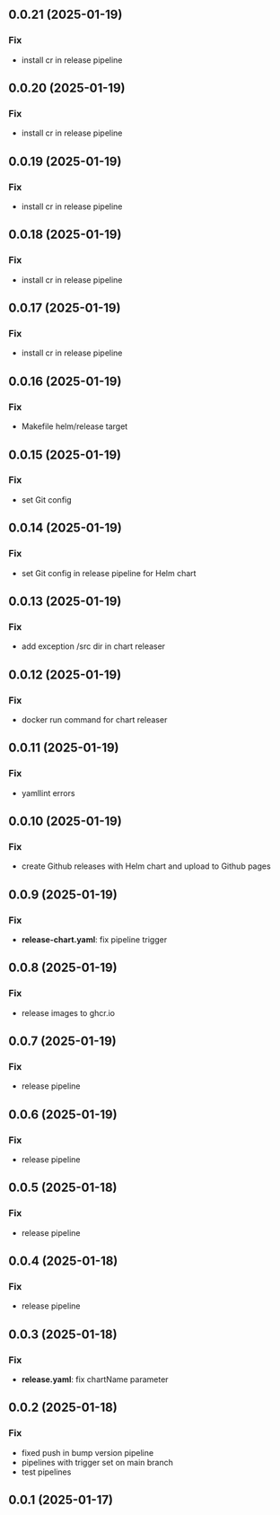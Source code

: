 ## 0.0.21 (2025-01-19)

### Fix

- install cr in release pipeline

## 0.0.20 (2025-01-19)

### Fix

- install cr in release pipeline

## 0.0.19 (2025-01-19)

### Fix

- install cr in release pipeline

## 0.0.18 (2025-01-19)

### Fix

- install cr in release pipeline

## 0.0.17 (2025-01-19)

### Fix

- install cr in release pipeline

## 0.0.16 (2025-01-19)

### Fix

- Makefile helm/release target

## 0.0.15 (2025-01-19)

### Fix

- set Git config

## 0.0.14 (2025-01-19)

### Fix

- set Git config in release pipeline for Helm chart

## 0.0.13 (2025-01-19)

### Fix

- add exception /src dir in chart releaser

## 0.0.12 (2025-01-19)

### Fix

- docker run command for chart releaser

## 0.0.11 (2025-01-19)

### Fix

- yamllint errors

## 0.0.10 (2025-01-19)

### Fix

- create Github releases with Helm chart and upload to Github pages

## 0.0.9 (2025-01-19)

### Fix

- **release-chart.yaml**: fix pipeline trigger

## 0.0.8 (2025-01-19)

### Fix

- release images to ghcr.io

## 0.0.7 (2025-01-19)

### Fix

- release pipeline

## 0.0.6 (2025-01-19)

### Fix

- release pipeline

## 0.0.5 (2025-01-18)

### Fix

- release pipeline

## 0.0.4 (2025-01-18)

### Fix

- release pipeline

## 0.0.3 (2025-01-18)

### Fix

- **release.yaml**: fix chartName parameter

## 0.0.2 (2025-01-18)

### Fix

- fixed push in bump version pipeline
- pipelines with trigger set on main branch
- test pipelines

## 0.0.1 (2025-01-17)
